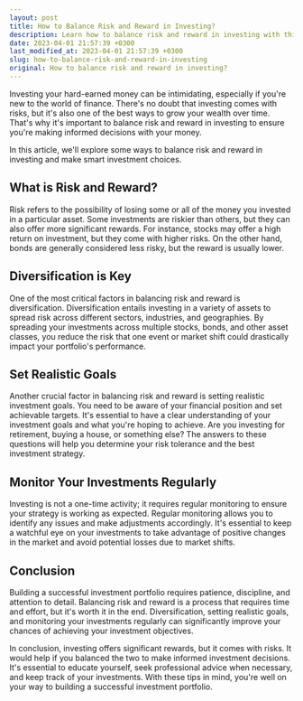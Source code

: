 ```yaml
---
layout: post
title: How to Balance Risk and Reward in Investing?
description: Learn how to balance risk and reward in investing with this comprehensive guide from financial experts. Understand the importance of diversification, setting realistic goals, and monitoring your investments regularly.
date: 2023-04-01 21:57:39 +0300
last_modified_at: 2023-04-01 21:57:39 +0300
slug: how-to-balance-risk-and-reward-in-investing
original: How to balance risk and reward in investing?
---
```

Investing your hard-earned money can be intimidating, especially if you're new to the world of finance. There's no doubt that investing comes with risks, but it's also one of the best ways to grow your wealth over time. That's why it's important to balance risk and reward in investing to ensure you're making informed decisions with your money.

In this article, we'll explore some ways to balance risk and reward in investing and make smart investment choices.

## What is Risk and Reward?

Risk refers to the possibility of losing some or all of the money you invested in a particular asset. Some investments are riskier than others, but they can also offer more significant rewards. For instance, stocks may offer a high return on investment, but they come with higher risks. On the other hand, bonds are generally considered less risky, but the reward is usually lower.

## Diversification is Key

One of the most critical factors in balancing risk and reward is diversification. Diversification entails investing in a variety of assets to spread risk across different sectors, industries, and geographies. By spreading your investments across multiple stocks, bonds, and other asset classes, you reduce the risk that one event or market shift could drastically impact your portfolio's performance.

## Set Realistic Goals

Another crucial factor in balancing risk and reward is setting realistic investment goals. You need to be aware of your financial position and set achievable targets. It's essential to have a clear understanding of your investment goals and what you're hoping to achieve. Are you investing for retirement, buying a house, or something else? The answers to these questions will help you determine your risk tolerance and the best investment strategy.

## Monitor Your Investments Regularly

Investing is not a one-time activity; it requires regular monitoring to ensure your strategy is working as expected. Regular monitoring allows you to identify any issues and make adjustments accordingly. It's essential to keep a watchful eye on your investments to take advantage of positive changes in the market and avoid potential losses due to market shifts.

## Conclusion

Building a successful investment portfolio requires patience, discipline, and attention to detail. Balancing risk and reward is a process that requires time and effort, but it's worth it in the end. Diversification, setting realistic goals, and monitoring your investments regularly can significantly improve your chances of achieving your investment objectives. 

In conclusion, investing offers significant rewards, but it comes with risks. It would help if you balanced the two to make informed investment decisions. It's essential to educate yourself, seek professional advice when necessary, and keep track of your investments. With these tips in mind, you're well on your way to building a successful investment portfolio.